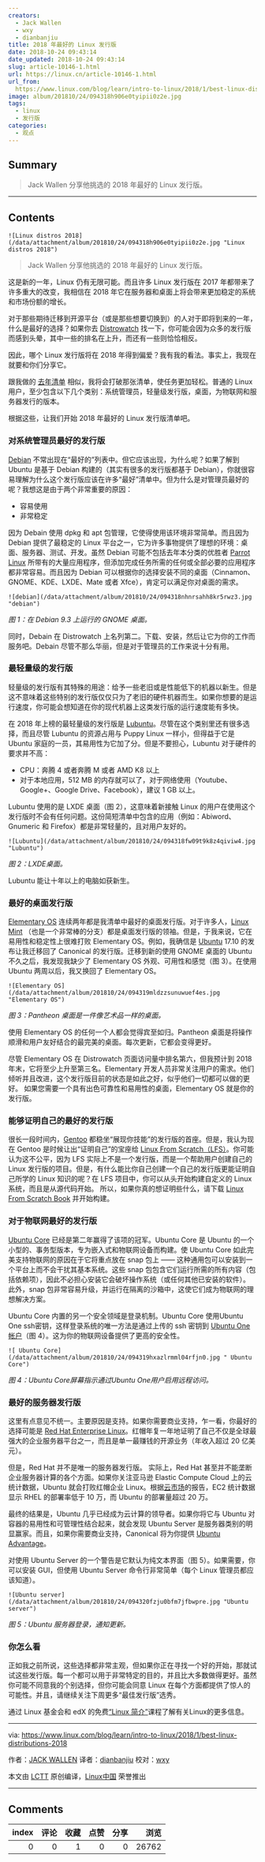 ```yaml
---
creators:
  - Jack Wallen
  - wxy
  - dianbanjiu
title: 2018 年最好的 Linux 发行版
date: 2018-10-24 09:43:14
date_updated: 2018-10-24 09:43:14
slug: article-10146-1.html
url: https://linux.cn/article-10146-1.html
url_from: 
  https://www.linux.com/blog/learn/intro-to-linux/2018/1/best-linux-distributions-2018
image: album/201810/24/094318h906e0tyipii0z2e.jpg
tags:
  - linux
  - 发行版
categories:
  - 观点
---
```


## Summary

> Jack Wallen 分享他挑选的 2018 年最好的 Linux 发行版。

***

<!-- more -->

## Contents

`![Linux distros 2018](/data/attachment/album/201810/24/094318h906e0tyipii0z2e.jpg "Linux distros 2018")`

> 
> Jack Wallen 分享他挑选的 2018 年最好的 Linux 发行版。
> 
> 
> 

这是新的一年，Linux 仍有无限可能。而且许多 Linux 发行版在 2017 年都带来了许多重大的改变，我相信在 2018 年它在服务器和桌面上将会带来更加稳定的系统和市场份额的增长。

对于那些期待迁移到开源平台（或是那些想要切换到）的人对于即将到来的一年，什么是最好的选择？如果你去 [Distrowatch](https://distrowatch.com/) 找一下，你可能会因为众多的发行版而感到头晕，其中一些的排名在上升，而还有一些则恰恰相反。

因此，哪个 Linux 发行版将在 2018 年得到偏爱？我有我的看法。事实上，我现在就要和你们分享它。

跟我做的 [去年清单](https://www.linux.com/news/learn/sysadmin/best-linux-distributions-2017) 相似，我将会打破那张清单，使任务更加轻松。普通的 Linux 用户，至少包含以下几个类别：系统管理员，轻量级发行版，桌面，为物联网和服务器发行的版本。

根据这些，让我们开始 2018 年最好的 Linux 发行版清单吧。

### 对系统管理员最好的发行版

[Debian](https://www.debian.org/) 不常出现在“最好的”列表中。但它应该出现，为什么呢？如果了解到 Ubuntu 是基于 Debian 构建的（其实有很多的发行版都基于 Debian），你就很容易理解为什么这个发行版应该在许多“最好”清单中。但为什么是对管理员最好的呢？我想这是由于两个非常重要的原因：

* 容易使用
* 非常稳定

因为 Debain 使用 dpkg 和 apt 包管理，它使得使用该环境非常简单。而且因为 Debian 提供了最稳定的 Linux 平台之一，它为许多事物提供了理想的环境：桌面、服务器、测试、开发。虽然 Debian 可能不包括去年本分类的优胜者 [Parrot Linux](https://www.parrotsec.org/) 所带有的大量应用程序，但添加完成任务所需的任何或全部必要的应用程序都非常容易。而且因为 Debian 可以根据你的选择安装不同的桌面（Cinnamon、GNOME、KDE、LXDE、Mate 或者 Xfce），肯定可以满足你对桌面的需求。

`![debian](/data/attachment/album/201810/24/094318nhnrsahh8kr5rwz3.jpg "debian")`

*图 1：在 Debian 9.3 上运行的 GNOME 桌面。*

同时，Debain 在 Distrowatch 上名列第二。下载、安装，然后让它为你的工作而服务吧。Debain 尽管不那么华丽，但是对于管理员的工作来说十分有用。

### 最轻量级的发行版

轻量级的发行版有其特殊的用途：给予一些老旧或是性能低下的机器以新生。但是这不意味着这些特别的发行版仅仅只为了老旧的硬件机器而生。如果你想要的是运行速度，你可能会想知道在你的现代机器上这类发行版的运行速度能有多快。

在 2018 年上榜的最轻量级的发行版是 [Lubuntu](http://lubuntu.me/)。尽管在这个类别里还有很多选择，而且尽管 Lubuntu 的资源占用与 Puppy Linux 一样小，但得益于它是 Ubuntu 家庭的一员，其易用性为它加了分。但是不要担心，Lubuntu 对于硬件的要求并不高：

* CPU：奔腾 4 或者奔腾 M 或者 AMD K8 以上
* 对于本地应用，512 MB 的内存就可以了，对于网络使用（Youtube、Google+、Google Drive、Facebook），建议 1 GB 以上。

Lubuntu 使用的是 LXDE 桌面（图 2），这意味着新接触 Linux 的用户在使用这个发行版时不会有任何问题。这份简短清单中包含的应用（例如：Abiword、Gnumeric 和 Firefox）都是非常轻量的，且对用户友好的。

`![Lubuntu](/data/attachment/album/201810/24/094318fw09t9k8z4qiviw4.jpg "Lubuntu")`

*图 2：LXDE桌面。*

Lubuntu 能让十年以上的电脑如获新生。

### 最好的桌面发行版

[Elementary OS](https://elementary.io/) 连续两年都是我清单中最好的桌面发行版。对于许多人，[Linux Mint](https://linuxmint.com/) （也是一个非常棒的分支）都是桌面发行版的领袖。但是，于我来说，它在易用性和稳定性上很难打败 Elementary OS。例如，我确信是 [Ubuntu](https://www.ubuntu.com/) 17.10 的发布让我迁移回了 Canonical 的发行版。迁移到新的使用 GNOME 桌面的 Ubuntu 不久之后，我发现我缺少了 Elementary OS 外观、可用性和感觉（图 3）。在使用 Ubuntu 两周以后，我又换回了 Elementary OS。

`![Elementary OS](/data/attachment/album/201810/24/094319mldzzsunuwuef4es.jpg "Elementary OS")`

*图 3：Pantheon 桌面是一件像艺术品一样的桌面。*

使用 Elementary OS 的任何一个人都会觉得宾至如归。Pantheon 桌面是将操作顺滑和用户友好结合的最完美的桌面。每次更新，它都会变得更好。

尽管 Elementary OS 在 Distrowatch 页面访问量中排名第六，但我预计到 2018 年末，它将至少上升至第三名。Elementary 开发人员非常关注用户的需求。他们倾听并且改进，这个发行版目前的状态是如此之好，似乎他们一切都可以做的更好。 如果您需要一个具有出色可靠性和易用性的桌面，Elementary OS 就是你的发行版。

### 能够证明自己的最好的发行版

很长一段时间内，[Gentoo](https://www.gentoo.org/) 都稳坐“展现你技能”的发行版的首座。但是，我认为现在 Gentoo 是时候让出“证明自己”的宝座给 [Linux From Scratch（LFS）](http://www.linuxfromscratch.org/)。你可能认为这不公平，因为 LFS 实际上不是一个发行版，而是一个帮助用户创建自己的 Linux 发行版的项目。但是，有什么能比你自己创建一个自己的发行版更能证明自己所学的 Linux 知识的呢？在 LFS 项目中，你可以从头开始构建自定义的 Linux 系统，而且是从源代码开始。 所以，如果你真的想证明些什么，请下载 [Linux From Scratch Book](http://www.linuxfromscratch.org/lfs/download.html) 并开始构建。

### 对于物联网最好的发行版

[Ubuntu Core](https://www.ubuntu.com/core) 已经是第二年赢得了该项的冠军。Ubuntu Core 是 Ubuntu 的一个小型的、事务型版本，专为嵌入式和物联网设备而构建。使 Ubuntu Core 如此完美支持物联网的原因在于它将重点放在 snap 包上 —— 这种通用包可以安装到一个平台上而不会干扰其基本系统。这些 snap 包包含它们运行所需的所有内容（包括依赖项），因此不必担心安装它会破坏操作系统（或任何其他已安装的软件）。 此外，snap 包非常容易升级，并运行在隔离的沙箱中，这使它们成为物联网的理想解决方案。

Ubuntu Core 内置的另一个安全领域是登录机制。Ubuntu Core 使用Ubuntu One ssh密钥，这样登录系统的唯一方法是通过上传的 ssh 密钥到 [Ubuntu One帐户](https://login.ubuntu.com/)（图 4）。这为你的物联网设备提供了更高的安全性。

`![ Ubuntu Core](/data/attachment/album/201810/24/094319hxazlrmml04rfjn0.jpg " Ubuntu Core")`

*图 4：Ubuntu Core屏幕指示通过Ubuntu One用户启用远程访问。*

### 最好的服务器发行版

这里有点意见不统一。主要原因是支持。如果你需要商业支持，乍一看，你最好的选择可能是 [Red Hat Enterprise Linux](https://www.redhat.com/en/technologies/linux-platforms/enterprise-linux)。红帽年复一年地证明了自己不仅是全球最强大的企业服务器平台之一，而且是单一最赚钱的开源业务（年收入超过 20 亿美元）。

但是，Red Hat 并不是唯一的服务器发行版。 实际上，Red Hat 甚至并不能垄断企业服务器计算的各个方面。如果你关注亚马逊 Elastic Compute Cloud 上的云统计数据，Ubuntu 就会打败红帽企业 Linux。根据[云市场](http://thecloudmarket.com/stats#/by_platform_definition)的报告，EC2 统计数据显示 RHEL 的部署率低于 10 万，而 Ubuntu 的部署量超过 20 万。

最终的结果是，Ubuntu 几乎已经成为云计算的领导者。如果你将它与 Ubuntu 对容器的易用性和可管理性结合起来，就会发现 Ubuntu Server 是服务器类别的明显赢家。而且，如果你需要商业支持，Canonical 将为你提供 [Ubuntu Advantage](https://buy.ubuntu.com/?_ga=2.177313893.113132429.1514825043-1939188204.1510782993)。

对使用 Ubuntu Server 的一个警告是它默认为纯文本界面（图 5）。如果需要，你可以安装 GUI，但使用 Ubuntu Server 命令行非常简单（每个 Linux 管理员都应该知道）。

`![Ubuntu server](/data/attachment/album/201810/24/094320fzju0bfm7jfbwpre.jpg "Ubuntu server")`

*图 5：Ubuntu 服务器登录，通知更新。*

### 你怎么看

正如我之前所说，这些选择都非常主观，但如果你正在寻找一个好的开始，那就试试这些发行版。每一个都可以用于非常特定的目的，并且比大多数做得更好。虽然你可能不同意我的个别选择，但你可能会同意 Linux 在每个方面都提供了惊人的可能性。并且，请继续关注下周更多“最佳发行版”选秀。

通过 Linux 基金会和 edX 的免费[“Linux 简介”](https://training.linuxfoundation.org/linux-courses/system-administration-training/introduction-to-linux)课程了解有关Linux的更多信息。

---

via: <https://www.linux.com/blog/learn/intro-to-linux/2018/1/best-linux-distributions-2018>

作者：[JACK WALLEN](https://www.linux.com/users/jlwallen) 译者：[dianbanjiu](https://github.com/dianbanjiu) 校对：[wxy](https://github.com/wxy)

本文由 [LCTT](https://github.com/LCTT/TranslateProject) 原创编译，[Linux中国](https://linux.cn/) 荣誉推出

***

## Comments


|   index |   评论 |   收藏 |   点赞 |   分享 |   浏览 |
|--------:|-------:|-------:|-------:|-------:|-------:|
|       0 |      0 |      1 |      0 |      0 |  26762 |
